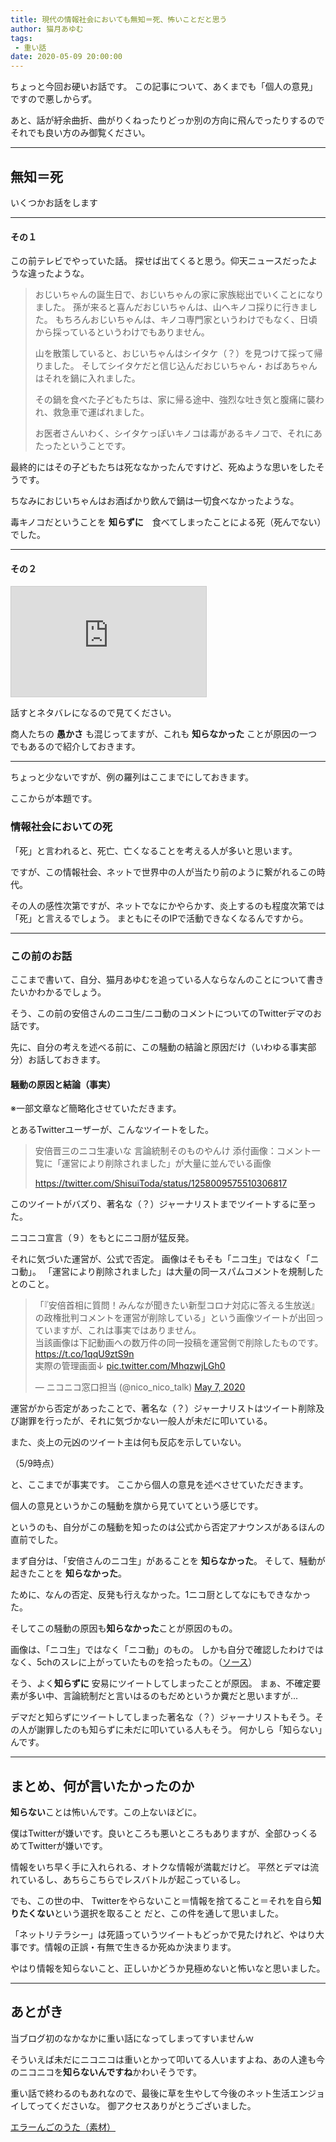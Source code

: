 ```yaml
---
title: 現代の情報社会においても無知＝死、怖いことだと思う
author: 猫月あゆむ
tags:
 - 重い話
date: 2020-05-09 20:00:00
---
```


ちょっと今回お硬いお話です。
この記事について、あくまでも「個人の意見」ですので悪しからず。

あと、話が紆余曲折、曲がりくねったりどっか別の方向に飛んでったりするのでそれでも良い方のみ御覧ください。

<!-- more -->

---

## 無知＝死
いくつかお話をします

---

#### その１
この前テレビでやっていた話。
探せば出てくると思う。仰天ニュースだったような違ったような。

> おじいちゃんの誕生日で、おじいちゃんの家に家族総出でいくことになりました。
> 孫が来ると喜んだおじいちゃんは、山へキノコ採りに行きました。
> もちろんおじいちゃんは、キノコ専門家というわけでもなく、日頃から採っているというわけでもありません。
>
> 山を散策していると、おじいちゃんはシイタケ（？）を見つけて採って帰りました。
> そしてシイタケだと信じ込んだおじいちゃん・おばあちゃんはそれを鍋に入れました。
>
> その鍋を食べた子どもたちは、家に帰る途中、強烈な吐き気と腹痛に襲われ、救急車で運ばれました。
>
> お医者さんいわく、シイタケっぽいキノコは毒があるキノコで、それにあたったということです。

最終的にはその子どもたちは死ななかったんですけど、死ぬような思いをしたそうです。

ちなみにおじいちゃんはお酒ばかり飲んで鍋は一切食べなかったような。

毒キノコだということを **知らずに**　食べてしまったことによる死（死んでない）でした。

---

#### その２
<iframe width="312" height="176" src="https://ext.nicovideo.jp/thumb/1510630530" scrolling="no" style="border:solid 1px #ccc;" frameborder="0"><a href="https://www.nicovideo.jp/watch/1510630530">キノの旅 -the Beautiful World- the Animated Series　第6話　『雲の中で』</a></iframe>

話すとネタバレになるので見てください。

商人たちの **愚かさ** も混じってますが、これも **知らなかった** ことが原因の一つでもあるので紹介しておきます。

---

ちょっと少ないですが、例の羅列はここまでにしておきます。

ここからが本題です。

### 情報社会においての死

「死」と言われると、死亡、亡くなることを考える人が多いと思います。

ですが、この情報社会、ネットで世界中の人が当たり前のように繋がれるこの時代。

その人の感性次第ですが、ネットでなにかやらかす、炎上するのも程度次第では「死」と言えるでしょう。
まともにそのIPで活動できなくなるんですから。

---

### この前のお話

ここまで書いて、自分、猫月あゆむを追っている人ならなんのことについて書きたいかわかるでしょう。

そう、この前の安倍さんのニコ生/ニコ動のコメントについてのTwitterデマのお話です。

先に、自分の考えを述べる前に、この騒動の結論と原因だけ（いわゆる事実部分）お話しておきます。

#### 騒動の原因と結論（事実）

※一部文章など簡略化させていただきます。

とあるTwitterユーザーが、こんなツイートをした。

> 安倍晋三のニコ生凄いな 言論統制そのものやんけ
> 添付画像：コメント一覧に「運営により削除されました」が大量に並んでいる画像
>
> https://twitter.com/ShisuiToda/status/1258009575510306817 

このツイートがバズり、著名な（？）ジャーナリストまでツイートするに至った。

ニコニコ宣言（９）をもとにニコ厨が猛反発。

それに気づいた運営が、公式で否定。
画像はそもそも「ニコ生」ではなく「ニコ動」。
「運営により削除されました」は大量の同一スパムコメントを規制したとのこと。
<blockquote class="twitter-tweet"><p lang="ja" dir="ltr">「『安倍首相に質問！みんなが聞きたい新型コロナ対応に答える生放送』の政権批判コメントを運営が削除している」という画像ツイートが出回っていますが、これは事実ではありません。<br>当該画像は下記動画への数万件の同一投稿を運営側で削除したものです。<a href="https://t.co/1qqU9ztS9n">https://t.co/1qqU9ztS9n</a><br>実際の管理画面↓ <a href="https://t.co/MhqzwjLGh0">pic.twitter.com/MhqzwjLGh0</a></p>&mdash; ニコニコ窓口担当 (@nico_nico_talk) <a href="https://twitter.com/nico_nico_talk/status/1258359971240001537?ref_src=twsrc%5Etfw">May 7, 2020</a></blockquote> <script async src="https://platform.twitter.com/widgets.js" charset="utf-8"></script>

運営がから否定があったことで、著名な（？）ジャーナリストはツイート削除及び謝罪を行ったが、それに気づかない一般人が未だに叩いている。

また、炎上の元凶のツイート主は何も反応を示していない。

（5/9時点）

と、ここまでが事実です。
ここから個人の意見を述べさせていただきます。

個人の意見というかこの騒動を旗から見ていてという感じです。

というのも、自分がこの騒動を知ったのは公式から否定アナウンスがあるほんの直前でした。

まず自分は、「安倍さんのニコ生」があることを **知らなかった**。
そして、騒動が起きたことを **知らなかった**。

ために、なんの否定、反発も行えなかった。1ニコ厨としてなにもできなかった。

そしてこの騒動の原因も**知らなかった**ことが原因のもの。

画像は、「ニコ生」ではなく「ニコ動」のもの。
しかも自分で確認したわけではなく、5chのスレに上がっていたものを拾ったもの。（[ソース](https://twitter.com/ShisuiToda/status/1258173303673335810)）

そう、よく**知らずに** 安易にツイートしてしまったことが原因。
まぁ、不確定要素が多い中、言論統制だと言いはるのもだめというか糞だと思いますが...

デマだと知らずにツイートしてしまった著名な（？）ジャーナリストもそう。その人が謝罪したのも知らずに未だに叩いている人もそう。
何かしら「知らない」んです。

---

## まとめ、何が言いたかったのか

**知らない**ことは怖いんです。この上ないほどに。

僕はTwitterが嫌いです。良いところも悪いところもありますが、全部ひっくるめてTwitterが嫌いです。

情報をいち早く手に入れられる、オトクな情報が満載だけど。
平然とデマは流れているし、あちらこちらでレスバトルが起こっているし。

でも、この世の中、
Twitterをやらないこと＝情報を捨てること＝それを自ら**知りたくない**という選択を取ること
だと、この件を通して思いました。

「ネットリテラシー」は死語っていうツイートもどっかで見たけれど、やはり大事です。情報の正誤・有無で生きるか死ぬか決まります。

やはり情報を知らないこと、正しいかどうか見極めないと怖いなと思いました。

---

## あとがき
当ブログ初のなかなかに重い話になってしまってすいませんｗ

そういえば未だにニコニコは重いとかって叩いてる人いますよね、あの人達も今のニコニコを**知らないんですね**かわいそうです。

重い話で終わるのもあれなので、最後に草を生やして今後のネット生活エンジョイしてってくださいな。
御アクセスありがとうございました。

<script type="application/javascript" src="https://embed.nicovideo.jp/watch/sm36822294/script?w=640&h=360"></script><noscript><a href="https://www.nicovideo.jp/watch/sm36822294">エラーんごのうた（素材）</a></noscript>
